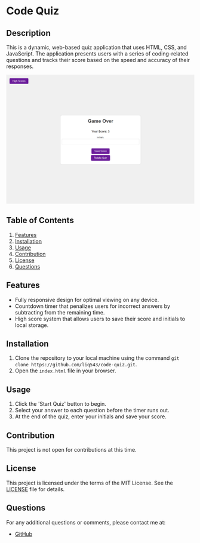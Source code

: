 # Code Quiz

## Description

This is a dynamic, web-based quiz application that uses HTML, CSS, and JavaScript. The application presents users with a series of coding-related questions and tracks their score based on the speed and accuracy of their responses.

![Project Image](./assets/images/project-image.png)

## Table of Contents

1. [Features](#features)
2. [Installation](#installation)
3. [Usage](#usage)
4. [Contribution](#contribution)
5. [License](#license)
6. [Questions](#questions)

## Features

* Fully responsive design for optimal viewing on any device.
* Countdown timer that penalizes users for incorrect answers by subtracting from the remaining time.
* High score system that allows users to save their score and initials to local storage.

## Installation

1. Clone the repository to your local machine using the command `git clone https://github.com/liq543/code-quiz.git`.
2. Open the `index.html` file in your browser.

## Usage

1. Click the 'Start Quiz' button to begin.
2. Select your answer to each question before the timer runs out.
3. At the end of the quiz, enter your initials and save your score.

## Contribution

This project is not open for contributions at this time.

## License

This project is licensed under the terms of the MIT License. See the [LICENSE](LICENSE) file for details.

## Questions

For any additional questions or comments, please contact me at:

* [GitHub](https://github.com/liq543)
